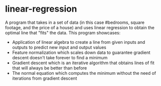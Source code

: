 # linear-regression
A program that takes in a set of data (in this case #bedrooms, square footage, and the price of a house) and uses linear regression to obtain the optimal line that "fits" the data. This program showcases:
- Application of linear algebra to create a line from given inputs and outputs to predict new input and output values
- Feature normalization which scales down data to guarantee gradient descent doesn't take forever to find a minimum
- Gradient descent which is an iterative algorithm that obtains lines of fit that will always be better than before
- The normal equation which computes the minimum without the need of iterations from gradient descent
